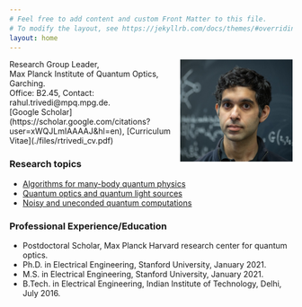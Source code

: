 ```yaml
---
# Feel free to add content and custom Front Matter to this file.
# To modify the layout, see https://jekyllrb.com/docs/themes/#overriding-theme-defaults
layout: home
---
```

<img style="float: right;"  src="./files/rahul.jpeg" width="200"/>
Research Group Leader,<br />
Max Planck Institute of Quantum Optics, Garching.<br />
Office: B2.45, Contact: rahul.trivedi@mpq.mpg.de<rahul.trivedi@mpq.mpg.de>.<br />
[Google Scholar](https://scholar.google.com/citations?user=xWQJLmIAAAAJ&hl=en), [Curriculum Vitae](./files/rtrivedi_cv.pdf)
<br />


### Research topics 
- [Algorithms for many-body quantum physics](./research/#MBQP)
- [Quantum optics and quantum light sources](./research/#QO)
- [Noisy and uneconded quantum computations](./research/#NQC)


### Professional Experience/Education
- Postdoctoral Scholar, Max Planck Harvard research center for quantum optics.       
- Ph.D. in Electrical Engineering, Stanford University, January 2021.
- M.S. in Electrical Engineering, Stanford University, January 2021.
- B.Tech. in Electrical Engineering, Indian Institute of Technology, Delhi, July 2016.
